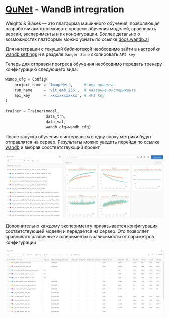 # [QuNet](README.md) - WandB intregration

Weights & Biases — это платформа машинного обучения, позволяющая разработчикам отслеживать процесс обучения моделей, сравнивать версии, эксперименты и их конфигурации. Боллее детально о возможностях платформы можно узнать по ссылке 
[docs.wandb.ai](https://docs.wandb.ai/)

Для интеграции с текущей библиотекой необходимо зайти в настройки 
[wandb settings](https://wandb.ai/settings) и в разделе `Danger Zone` скопировать `API key`

Теперь для отправки прогреса обучения необходимо передать тренеру конфигурацию
следующего вида:

```python
wandb_cfg = Config(
    project_name = 'ImageNet',     # имя проекта
    run_name     = 'vit_emb_256',  # название эксперимента
    api_key      = 'xxxxxxxxxxxx', # API key 
)

trainer = Trainer(model,
                  data_trn,
                  data_val,
                  wandb_cfg=wandb_cfg)
```

После запуска обучения с интервалом в одну эпоху метрики будут отправлятся на сервер.
Результаты можно уведить перейдя по ссылке [wandb](https://wandb.ai/home) и выбрав соостветствующий проект.

<center>
<img src="img/wandb_charts.png" style="width:600px;">
</center>

Дополнительно каждому эксперименту привязывается конфигурация соответствующей модели и передается на сервер. Это позволяет сравнивать различные эксперименты в зависимости от параметров конфигурации

<center>
<img src="img/wandb_cfg.png" style="width:600px;">
</center>